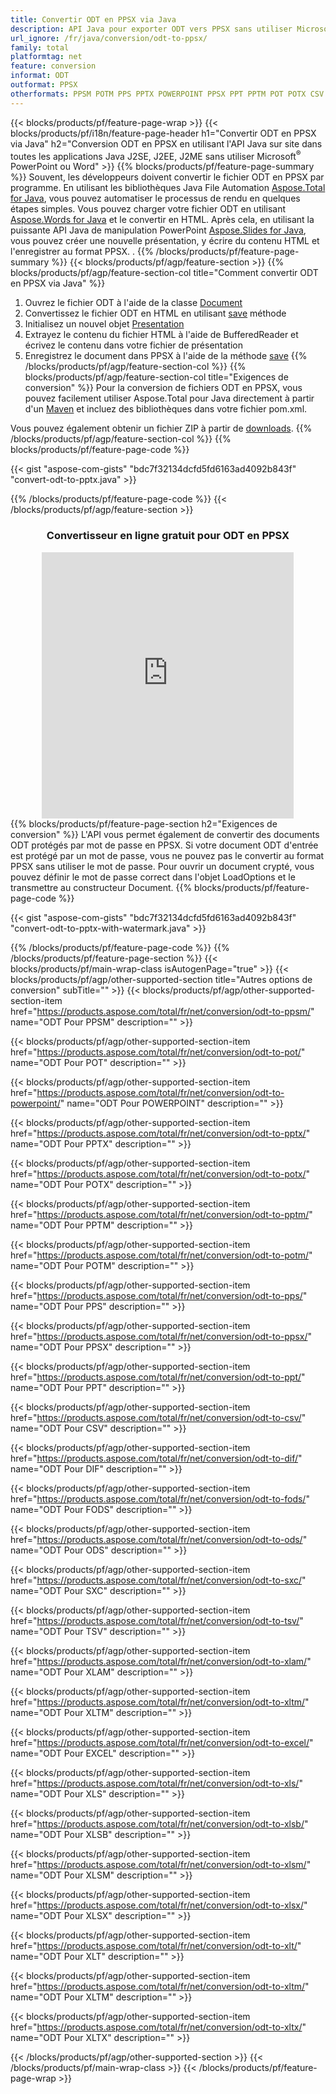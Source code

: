 ```yaml
---
title: Convertir ODT en PPSX via Java
description: API Java pour exporter ODT vers PPSX sans utiliser Microsoft Word ou PowerPoint
url_ignore: /fr/java/conversion/odt-to-ppsx/
family: total
platformtag: net
feature: conversion
informat: ODT
outformat: PPSX
otherformats: PPSM POTM PPS PPTX POWERPOINT PPSX PPT PPTM POT POTX CSV DIF FODS ODS SXC TSV XLAM XLTM EXCEL XLS XLSB XLSM XLSX XLT XLTM XLTX
---
```

{{< blocks/products/pf/feature-page-wrap >}}
{{< blocks/products/pf/i18n/feature-page-header h1="Convertir ODT en PPSX via Java" h2="Conversion ODT en PPSX en utilisant l'API Java sur site dans toutes les applications Java J2SE, J2EE, J2ME sans utiliser Microsoft<sup>&reg;</sup> PowerPoint ou Word" >}}
{{% blocks/products/pf/feature-page-summary %}}
Souvent, les développeurs doivent convertir le fichier ODT en PPSX par programme. En utilisant les bibliothèques Java File Automation [Aspose.Total for Java](https://products.aspose.com/total/java/), vous pouvez automatiser le processus de rendu en quelques étapes simples. Vous pouvez charger votre fichier ODT en utilisant [Aspose.Words for Java](https://products.aspose.com/words/java/) et le convertir en HTML. Après cela, en utilisant la puissante API Java de manipulation PowerPoint [Aspose.Slides for Java](https://products.aspose.com/slides/java/), vous pouvez créer une nouvelle présentation, y écrire du contenu HTML et l'enregistrer au format PPSX. .
{{% /blocks/products/pf/feature-page-summary  %}}
{{< blocks/products/pf/agp/feature-section >}}
{{% blocks/products/pf/agp/feature-section-col title="Comment convertir ODT en PPSX via Java" %}}
1. Ouvrez le fichier ODT à l'aide de la classe [Document](https://reference.aspose.com/words/java/com.aspose.words/Document)
2. Convertissez le fichier ODT en HTML en utilisant [save](https://reference.aspose.com/words/java/com.aspose.words/Document#save(java.lang.String,com.aspose.words.SaveOptions)) méthode
3. Initialisez un nouvel objet [Presentation](https://reference.aspose.com/slides/java/com.aspose.slides/Presentation)
5. Extrayez le contenu du fichier HTML à l'aide de BufferedReader et écrivez le contenu dans votre fichier de présentation
6. Enregistrez le document dans PPSX à l'aide de la méthode [save](https://reference.aspose.com/slides/java/com.aspose.slides/Presentation#save-java.io.OutputStream-int-)
{{% /blocks/products/pf/agp/feature-section-col %}}
{{% blocks/products/pf/agp/feature-section-col title="Exigences de conversion" %}}
Pour la conversion de fichiers ODT en PPSX, vous pouvez facilement utiliser Aspose.Total pour Java directement à partir d'un [Maven](https://releases.aspose.com/total/java/) et incluez des bibliothèques dans votre fichier pom.xml.

Vous pouvez également obtenir un fichier ZIP à partir de [downloads](https://releases.aspose.com/total/java).
{{% /blocks/products/pf/agp/feature-section-col %}}
{{% blocks/products/pf/feature-page-code %}}

{{< gist "aspose-com-gists" "bdc7f32134dcfd5fd6163ad4092b843f" "convert-odt-to-pptx.java" >}}


{{% /blocks/products/pf/feature-page-code %}}
{{< /blocks/products/pf/agp/feature-section >}}
<div class="container-fluid agp-content bg-white aboutfile box-1 vh100 section nopbtm">
<div class=container>
<div class=row>
<div class="demobox tc col-md-12 padding-0" align="center">

<h3>Convertisseur en ligne gratuit pour ODT en PPSX</h3>

<iframe style="border: none; height: 426px;" scrolling="no" src="https://total-conversion-app-65z5r2lp.qa.k8s.dynabic.com/?to=ppsx&from=odt" id="child-iframe" width="80%"></iframe>

</div></div>
</div></div>
{{% blocks/products/pf/feature-page-section  h2="Exigences de conversion" %}}
L'API vous permet également de convertir des documents ODT protégés par mot de passe en PPSX. Si votre document ODT d'entrée est protégé par un mot de passe, vous ne pouvez pas le convertir au format PPSX sans utiliser le mot de passe. Pour ouvrir un document crypté, vous pouvez définir le mot de passe correct dans l'objet LoadOptions et le transmettre au constructeur Document.  
{{% blocks/products/pf/feature-page-code %}}

{{< gist "aspose-com-gists" "bdc7f32134dcfd5fd6163ad4092b843f" "convert-odt-to-pptx-with-watermark.java" >}}

{{% /blocks/products/pf/feature-page-code  %}}
{{% /blocks/products/pf/feature-page-section %}}
{{< blocks/products/pf/main-wrap-class isAutogenPage="true" >}}
{{< blocks/products/pf/agp/other-supported-section title="Autres options de conversion" subTitle="" >}}
{{< blocks/products/pf/agp/other-supported-section-item href="https://products.aspose.com/total/fr/net/conversion/odt-to-ppsm/" name="ODT Pour PPSM" description="" >}}

{{< blocks/products/pf/agp/other-supported-section-item href="https://products.aspose.com/total/fr/net/conversion/odt-to-pot/" name="ODT Pour POT" description="" >}}

{{< blocks/products/pf/agp/other-supported-section-item href="https://products.aspose.com/total/fr/net/conversion/odt-to-powerpoint/" name="ODT Pour POWERPOINT" description="" >}}

{{< blocks/products/pf/agp/other-supported-section-item href="https://products.aspose.com/total/fr/net/conversion/odt-to-pptx/" name="ODT Pour PPTX" description="" >}}

{{< blocks/products/pf/agp/other-supported-section-item href="https://products.aspose.com/total/fr/net/conversion/odt-to-potx/" name="ODT Pour POTX" description="" >}}

{{< blocks/products/pf/agp/other-supported-section-item href="https://products.aspose.com/total/fr/net/conversion/odt-to-pptm/" name="ODT Pour PPTM" description="" >}}

{{< blocks/products/pf/agp/other-supported-section-item href="https://products.aspose.com/total/fr/net/conversion/odt-to-potm/" name="ODT Pour POTM" description="" >}}

{{< blocks/products/pf/agp/other-supported-section-item href="https://products.aspose.com/total/fr/net/conversion/odt-to-pps/" name="ODT Pour PPS" description="" >}}

{{< blocks/products/pf/agp/other-supported-section-item href="https://products.aspose.com/total/fr/net/conversion/odt-to-ppsx/" name="ODT Pour PPSX" description="" >}}

{{< blocks/products/pf/agp/other-supported-section-item href="https://products.aspose.com/total/fr/net/conversion/odt-to-ppt/" name="ODT Pour PPT" description="" >}}

{{< blocks/products/pf/agp/other-supported-section-item href="https://products.aspose.com/total/fr/net/conversion/odt-to-csv/" name="ODT Pour CSV" description="" >}}

{{< blocks/products/pf/agp/other-supported-section-item href="https://products.aspose.com/total/fr/net/conversion/odt-to-dif/" name="ODT Pour DIF" description="" >}}

{{< blocks/products/pf/agp/other-supported-section-item href="https://products.aspose.com/total/fr/net/conversion/odt-to-fods/" name="ODT Pour FODS" description="" >}}

{{< blocks/products/pf/agp/other-supported-section-item href="https://products.aspose.com/total/fr/net/conversion/odt-to-ods/" name="ODT Pour ODS" description="" >}}

{{< blocks/products/pf/agp/other-supported-section-item href="https://products.aspose.com/total/fr/net/conversion/odt-to-sxc/" name="ODT Pour SXC" description="" >}}

{{< blocks/products/pf/agp/other-supported-section-item href="https://products.aspose.com/total/fr/net/conversion/odt-to-tsv/" name="ODT Pour TSV" description="" >}}

{{< blocks/products/pf/agp/other-supported-section-item href="https://products.aspose.com/total/fr/net/conversion/odt-to-xlam/" name="ODT Pour XLAM" description="" >}}

{{< blocks/products/pf/agp/other-supported-section-item href="https://products.aspose.com/total/fr/net/conversion/odt-to-xltm/" name="ODT Pour XLTM" description="" >}}

{{< blocks/products/pf/agp/other-supported-section-item href="https://products.aspose.com/total/fr/net/conversion/odt-to-excel/" name="ODT Pour EXCEL" description="" >}}

{{< blocks/products/pf/agp/other-supported-section-item href="https://products.aspose.com/total/fr/net/conversion/odt-to-xls/" name="ODT Pour XLS" description="" >}}

{{< blocks/products/pf/agp/other-supported-section-item href="https://products.aspose.com/total/fr/net/conversion/odt-to-xlsb/" name="ODT Pour XLSB" description="" >}}

{{< blocks/products/pf/agp/other-supported-section-item href="https://products.aspose.com/total/fr/net/conversion/odt-to-xlsm/" name="ODT Pour XLSM" description="" >}}

{{< blocks/products/pf/agp/other-supported-section-item href="https://products.aspose.com/total/fr/net/conversion/odt-to-xlsx/" name="ODT Pour XLSX" description="" >}}

{{< blocks/products/pf/agp/other-supported-section-item href="https://products.aspose.com/total/fr/net/conversion/odt-to-xlt/" name="ODT Pour XLT" description="" >}}

{{< blocks/products/pf/agp/other-supported-section-item href="https://products.aspose.com/total/fr/net/conversion/odt-to-xltm/" name="ODT Pour XLTM" description="" >}}

{{< blocks/products/pf/agp/other-supported-section-item href="https://products.aspose.com/total/fr/net/conversion/odt-to-xltx/" name="ODT Pour XLTX" description="" >}}


{{< /blocks/products/pf/agp/other-supported-section >}}
{{< /blocks/products/pf/main-wrap-class >}}
{{< /blocks/products/pf/feature-page-wrap >}}